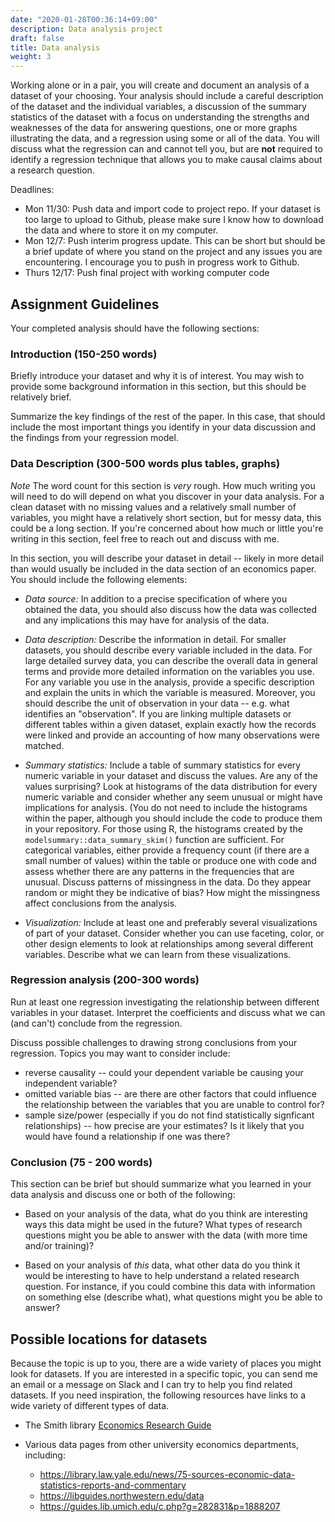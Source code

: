 ```yaml
---
date: "2020-01-28T00:36:14+09:00"
description: Data analysis project
draft: false
title: Data analysis
weight: 3
---
```


Working alone or in a pair, you will create and document an analysis of a dataset of your choosing. Your analysis should include a careful description of the dataset and the individual variables, a discussion of the summary statistics of the dataset with a focus on understanding the strengths and weaknesses of the data for answering questions, one or more graphs illustrating the data, and a regression using some or all of the data. You will discuss what the regression can and cannot tell you, but are **not** required to identify a regression technique that allows you to make causal claims about a research question.

Deadlines:
- Mon 11/30: Push data and import code to project repo. If your dataset is too large to upload to Github, please make sure I know how to download the data and where to store it on my computer.
- Mon 12/7: Push interim progress update. This can be short but should be a brief update of where you stand on the project and any issues you are encountering. I encourage you to push in progress work to Github.
- Thurs 12/17: Push final project with working computer code

## Assignment Guidelines


Your completed analysis should have the following sections:

### Introduction (150-250 words)

Briefly introduce your dataset and why it is of interest. You may wish to provide some background information in this section, but this should be relatively brief. 

Summarize the key findings of the rest of the paper. In this case, that should include the most important things you identify in your data discussion and the findings from your regression model.

### Data Description (300-500 words plus tables, graphs)

*Note* The word count for this section is *very* rough. How much writing you will need to do will depend on what you discover in your data analysis. For a clean dataset with no missing values and a relatively small number of variables, you might have a relatively short section, but for messy data, this could be a long section. If you're concerned about how much or little you're writing in this section, feel free to reach out and discuss with me.

In this section, you will describe your dataset in detail -- likely in more detail than would usually be included in the data section of an economics paper. You should include the following elements:

- *Data source:* In addition to a precise specification of where you obtained the data, you should also discuss how the data was collected and any implications this may have for analysis of the data.

- *Data description:* Describe the information in detail. For smaller datasets, you should describe every variable included in the data. For large detailed survey data, you can describe the overall data in general terms and provide more detailed information on the variables you use. For any variable you use in the analysis, provide a specific description and explain the units in which the variable is measured. Moreover, you should describe the unit of observation in your data -- e.g. what identifies an "observation". If you are linking multiple datasets or different tables within a given dataset, explain exactly how the records were linked and provide an accounting of how many observations were matched.

- *Summary statistics:* Include a table of summary statistics for every numeric variable in your dataset and discuss the values. Are any of the values surprising? Look at histograms of the data distribution for every numeric variable and consider whether any seem unusual or might have implications for analysis. (You do not need to include the histograms within the paper, although you should include the code to produce them in your repository. For those using R, the histograms created by the `modelsummary::data_summary_skim()` function are sufficient. For categorical variables, either provide a frequency count (if there are a small number of values) within the table or produce one with code and assess whether there are any patterns in the frequencies that are unusual. Discuss patterns of missingness in the data. Do they appear random or might they be indicative of bias? How might the missingness affect conclusions from the analysis.

- *Visualization:* Include at least one and preferably several visualizations of part of your dataset. Consider whether you can use faceting, color, or other design elements to look at relationships among several different variables. Describe what we can learn from these visualizations.

### Regression analysis (200-300 words)

Run at least one regression investigating the relationship between different variables in your dataset. Interpret the coefficients and discuss what we can (and can't) conclude from the regression.

Discuss possible challenges to drawing strong conclusions from your regression. Topics you may want to consider include:

- reverse causality -- could your dependent variable be causing your independent variable?
- omitted variable bias -- are there are other factors that could influence the relationship between the variables that you are unable to control for?
- sample size/power (especially if you do not find statistically signficant relationships) -- how precise are your estimates? Is it likely that you would have found a relationship if one was there?

### Conclusion (75 - 200 words)

This section can be brief but should summarize what you learned in your data analysis and discuss one or both of the following:

- Based on your analysis of the data, what do you think are interesting ways this data might be used in the future? What types of research questions might you be able to answer with the data (with more time and/or training)?

- Based on your analysis of *this* data, what other data do you think it would be interesting to have to help understand a related research question. For instance, if you could combine this data with information on something else (describe what), what questions might you be able to answer?


## Possible locations for datasets

Because the topic is up to you, there are a wide variety of places you might look for datasets. If you are interested in a specific topic, you can send me an email or a message on Slack and I can try to help you find related datasets. If you need inspiration, the following resources have links to a wide variety of different types of data.

- The Smith library [Economics Research Guide](https://libguides.smith.edu/economics/statisticsdata)
- Various data pages from other university economics departments, including:

    * https://library.law.yale.edu/news/75-sources-economic-data-statistics-reports-and-commentary
    * https://libguides.northwestern.edu/data
    * https://guides.lib.umich.edu/c.php?g=282831&p=1888207